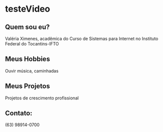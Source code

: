 # testeVideo
## Quem sou eu? ##
Valéria Ximenes, acadêmica do Curso de Sistemas para Internet no Instituto Federal do Tocantins-IFTO
## Meus Hobbies ##
  Ouvir música, caminhadas
## Meus Projetos ##
  Projetos de crescimento profissional
## Contato: ##
  (63) 98914-0700
